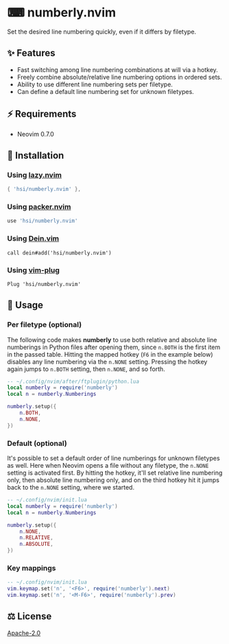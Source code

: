 # ⌨ numberly.nvim

Set the desired line numbering quickly, even if it differs by filetype.

## ✨ Features

- Fast switching among line numbering combinations at will via a hotkey.
- Freely combine absolute/relative line numbering options in ordered sets.
- Ability to use different line numbering sets per filetype.
- Can define a default line numbering set for unknown filetypes.

## ⚡ Requirements

- Neovim 0.7.0

## 💾 Installation

### Using [lazy.nvim](https://github.com/folke/lazy.nvim)

```lua
{ 'hsi/numberly.nvim' },
```

### Using [packer.nvim](https://github.com/wbthomason/packer.nvim)

```lua
use 'hsi/numberly.nvim'
```

### Using [Dein.vim](https://github.com/Shougo/dein.vim)

```vim
call dein#add('hsi/numberly.nvim')
```

### Using [vim-plug](https://github.com/junegunn/vim-plug)

```vim
Plug 'hsi/numberly.nvim'
```

## 🚀 Usage

### Per filetype (optional)

The following code makes **numberly** to use both relative and absolute line numberings in Python files after opening them, since `n.BOTH` is the first item in the passed table. Hitting the mapped hotkey (`F6` in the example below) disables any line numbering via the `n.NONE` setting. Pressing the hotkey again jumps to `n.BOTH` setting, then `n.NONE`, and so forth.

```lua
-- ~/.config/nvim/after/ftplugin/python.lua
local numberly = require('numberly')
local n = numberly.Numberings

numberly.setup({
    n.BOTH,
    n.NONE,
})
```

### Default (optional)

It's possible to set a default order of line numberings for unknown filetypes as well. Here when Neovim opens a file without any filetype, the `n.NONE` setting is activated first. By hitting the hotkey, it'll set relative line numbering only, then absolute line numbering only, and on the third hotkey hit it jumps back to the `n.NONE` setting, where we started.

```lua
-- ~/.config/nvim/init.lua
local numberly = require('numberly')
local n = numberly.Numberings

numberly.setup({
    n.NONE,
    n.RELATIVE,
    n.ABSOLUTE,
})
```

### Key mappings

```lua
-- ~/.config/nvim/init.lua
vim.keymap.set('n', '<F6>', require('numberly').next)
vim.keymap.set('n', '<M-F6>', require('numberly').prev)
```

## ⚖ License

[Apache-2.0](./LICENSE)

